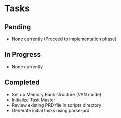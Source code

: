 # Tasks

## Pending
- None currently (Proceed to implementation phase)

## In Progress
- None currently

## Completed
- Set up Memory Bank structure (VAN mode)
- Initialize Task Master
- Review existing PRD file in scripts directory
- Generate initial tasks using parse-prd 